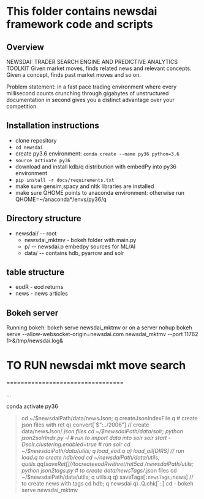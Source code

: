# This folder contains newsdai framework code and scripts

## Overview
NEWSDAI: TRADER SEARCH ENGINE AND PREDICTIVE ANALYTICS TOOLKIT
Given market moves, finds related news and relevant concepts. Given a concept, finds past market moves and so on.

Problem statement: in a fast pace trading environment where every millisecond counts
crunching through gigabytes of unstructured documentation in second gives you a distinct advantage over your competition.

## Installation instructions

* clone repository
* `cd newsdai`
* create py3.6 environment: `conda create --name py36 python=3.6`
* `source activate py36`
* download and install kdb/q distribution with embedPy into py36 environment
* `pip install -r docs/requirements.txt`
* make sure gensim,spacy and nltk libraries are installed
* make sure QHOME points to anaconda environment: otherwise run QHOME=~/anaconda*/envs/py36/q

## Directory structure
* newsdai/ -- root
    * newsdai_mktmv - bokeh folder with main.py
    * p/       -- newsdai.p embedpy sources for ML/AI
    * data/    -- contains hdb, pyarrow and solr 

## table structure
* eodR - eod returns
* news - news articles

## Bokeh server
Running bokeh:
bokeh serve newsdai_mktmv
or on a server
nohup bokeh serve --allow-websocket-origin=newsdai.com newsdai_mktmv --port 11762 1>&/tmp/newsdai.log&


# TO RUN newsdai mkt move search
=================================

<nowiki>

...

conda activate py36
> cd ~/$newsdaiPath/data/newsJson; q createJsonIndexFile.q # create json files with ret
q) convert[`$":../2006"] // create data/newsJson/*.json files
> cd ~/$newsdaiPath/data/solr; python json2solrIndx.py -l # run to import data into solr
> solr start -Dsolr.clustering.enabled=true # run solr
> cd ~/$newsdaiPath/data/utils; q load_eod.q
q) load_all[DIRS] // run load.q to create hdb/eod
> cd ~/$newsdaiPath/data/utils; q utils.q
q) saveRet[] //to create eodR with ret/ret5
cd ~/$newsdaiPath/utils; python json2tags.py # to create data/newsTags/*.json files
> cd ~/$newsdaiPath/data/utils; q utils.q
q) saveTags[`:newsTags;`news] // to create news with tags
> cd hdb; q newsdai
q) .Q.chk[`:.]
cd -
bokeh serve newsdai_mktmv
